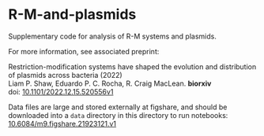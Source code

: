 # R-M-and-plasmids

Supplementary code for analysis of R-M systems and plasmids. 

For more information, see associated preprint:

Restriction-modification systems have shaped the evolution and distribution of plasmids across bacteria (2022)   
Liam P. Shaw, Eduardo P. C. Rocha, R. Craig MacLean. **biorxiv**  
doi: [10.1101/2022.12.15.520556v1](https://www.biorxiv.org/content/10.1101/2022.12.15.520556v1) 

Data files are large and stored externally at figshare, and should be downloaded into a `data` directory in this directory to run notebooks: [10.6084/m9.figshare.21923121.v1](https://doi.org/10.6084/m9.figshare.21923121.v1)
